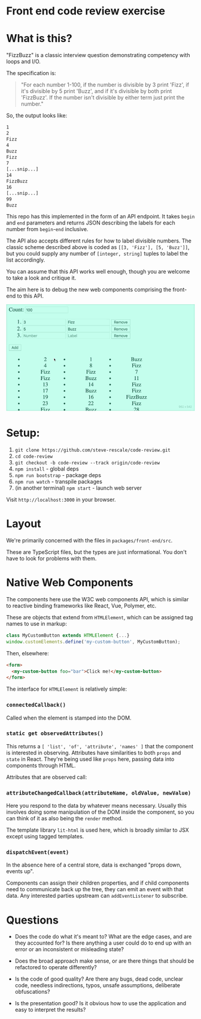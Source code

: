 Front end code review exercise
==============================


What is this?
=============

"FizzBuzz" is a classic interview question demonstrating competency with loops and I/O.

The specification is:
> "For each number 1-100, if the number is divisible by 3 print 'Fizz', if it's divisible by 5 print 'Buzz', and if it's divisible by both print 'FizzBuzz'. If the number isn't divisible by either term just print the number."

So, the output looks like:
```
1
2
Fizz
4
Buzz
Fizz
7
[...snip...]
14
FizzBuzz
16
[...snip...]
99
Buzz
```

This repo has this implemented in the form of an API endpoint. It takes `begin` and `end` parameters and returns JSON describing the labels for each number from `begin`-`end` inclusive.

The API also accepts different rules for how to label divisible numbers. The classic scheme described above is coded as `[[3, 'Fizz'], [5, 'Buzz']]`, but you could supply any number of `[integer, string]` tuples to label the list accordingly.

You can assume that this API works well enough, though you are welcome to take a look and critique it.


The aim here is to debug the new web components comprising the front-end to this API.

![in action](fizzbuzz.gif)


Setup:
======

 1. `git clone https://github.com/steve-rescale/code-review.git`
 2. `cd code-review`
 3. `git checkout -b code-review --track origin/code-review`
 4. `npm install` - global deps
 5. `npm run bootstrap` - package deps
 6. `npm run watch` - transpile packages
 7. (in another terminal) `npm start` - launch web server

 Visit `http://localhost:3000` in your browser.


Layout
======

We're primarily concerned with the files in `packages/front-end/src`.

These are TypeScript files, but the types are just informational. You don't have to look for problems with them.


Native Web Components
====================

The components here use the W3C web components API, which is similar to reactive binding frameworks like React, Vue, Polymer, etc.

These are objects that extend from `HTMLElement`, which can be assigned tag names to use in markup:

```javascript
class MyCustomButton extends HTMLElement {...}
window.customElements.define('my-custom-button', MyCustomButton);
```

Then, elsewhere:
```html
<form>
  <my-custom-button foo="bar">Click me!</my-custom-button>
</form>
```

The interface for `HTMLElement` is relatively simple:

### `connectedCallback()`

Called when the element is stamped into the DOM.

### `static get observedAttributes()`

This returns a `[ 'list', 'of', 'attribute', 'names' ]` that the component is interested in observing. Attributes have similarities to both `props` and `state` in React. They're being used like `props` here, passing data into components through HTML.

Attributes that are observed call:

### `attributeChangedCallback(attributeName, oldValue, newValue)`

Here you respond to the data by whatever means necessary. Usually this involves doing some manipulation of the DOM inside the component, so you can think of it as also being the `render` method.

The template library `lit-html` is used here, which is broadly similar to JSX except using tagged templates.

### `dispatchEvent(event)`

In the absence here of a central store, data is exchanged "props down, events up".

Components can assign their children properties, and if child components need to communicate back up the tree, they can emit an event with that data. Any interested parties upstream can `addEventListener` to subscribe.


Questions
=========

 * Does the code do what it's meant to? What are the edge cases, and are they accounted for? Is there anything a user could do to end up with an error or an inconsistent or misleading state?

 * Does the broad approach make sense, or are there things that should be refactored to operate differently?

 * Is the code of good quality? Are there any bugs, dead code, unclear code, needless indirections, typos, unsafe assumptions, deliberate obfuscations?

 * Is the presentation good? Is it obvious how to use the application and easy to interpret the results?

